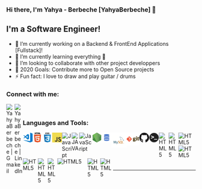 ### Hi there, I'm Yahya - Berbeche [YahyaBerbeche] 👋

## I'm a Software Engineer!
- 🔭 I’m currently working on a Backend & FrontEnd Applications [Fullstack]!
- 🌱 I’m currently learning everything 🤣
- 👯 I’m looking to collaborate with other project developpers
- 🥅 2020 Goals: Contribute more to Open Source projects
- ⚡ Fun fact: I love to draw and play guitar / drums

### Connect with me:


[<img align="left" alt="YahyaBerbeche | Gmail" width="22px" src="https://image.flaticon.com/icons/svg/60/60543.svg" />][gmail]

[<img align="left" alt="YahyaBerbeche | LinkedIn" width="22px" src="https://cdn.jsdelivr.net/npm/simple-icons@v3/icons/linkedin.svg" />][linkedin]


<br />

### Languages and Tools:

<img align="left" alt="Visual Studio Code" width="26px" src="https://raw.githubusercontent.com/github/explore/80688e429a7d4ef2fca1e82350fe8e3517d3494d/topics/visual-studio-code/visual-studio-code.png" />
<img align="left" alt="HTML5" width="26px" src="https://raw.githubusercontent.com/github/explore/80688e429a7d4ef2fca1e82350fe8e3517d3494d/topics/html/html.png" />
<img align="left" alt="CSS3" width="26px" src="https://raw.githubusercontent.com/github/explore/80688e429a7d4ef2fca1e82350fe8e3517d3494d/topics/css/css.png" />

<img align="left" alt="JavaScript" width="26px" src="https://raw.githubusercontent.com/github/explore/80688e429a7d4ef2fca1e82350fe8e3517d3494d/topics/javascript/javascript.png" />


<img align="left" alt="JavaScript" width="26px" src="https://cdn.iconscout.com/icon/free/png-256/php-99-1175127.png" />

<img align="left" alt="JAVA" width="20px" src="https://upload.wikimedia.org/wikipedia/fr/2/2e/Java_Logo.svg" />


<img align="left" alt="JavaScript" width="34px" src="http://blog.agilethinking.pro/wp-content/uploads/2017/12/java_ee.jpg" />

<img align="left" alt="Node.js" width="26px" src="https://raw.githubusercontent.com/github/explore/80688e429a7d4ef2fca1e82350fe8e3517d3494d/topics/nodejs/nodejs.png" />

<img align="left" alt="SQL" width="26px" src="https://raw.githubusercontent.com/github/explore/80688e429a7d4ef2fca1e82350fe8e3517d3494d/topics/sql/sql.png" />
<img align="left" alt="MySQL" width="40px" src="https://raw.githubusercontent.com/github/explore/80688e429a7d4ef2fca1e82350fe8e3517d3494d/topics/mysql/mysql.png" />


<img align="left" alt="Git" width="34px" src="https://raw.githubusercontent.com/github/explore/80688e429a7d4ef2fca1e82350fe8e3517d3494d/topics/git/git.png" />
<img align="left" alt="GitHub" width="26px" src="https://raw.githubusercontent.com/github/explore/78df643247d429f6cc873026c0622819ad797942/topics/github/github.png" />
<img align="left" alt="HTML5" width="26px" src="https://raw.githubusercontent.com/github/explore/80688e429a7d4ef2fca1e82350fe8e3517d3494d/topics/terminal/terminal.png" />

<img align="left" alt="HTML5" width="26px" src="https://cdn.worldvectorlogo.com/logos/spring-3.svg" />

<img align="left" alt="HTML5" width="26px" src="http://3.bp.blogspot.com/-LbJCFME6Ya8/VAwzHuhqoZI/AAAAAAAAEZQ/CuUGGiMwat8/s1600/spring-boot-project-logo.png" />


<img align="left" alt="HTML5" width="40px" src="https://career.guru99.com/wp-content/uploads/2014/12/LogoJSF1.png" />

<img align="left" alt="HTML5" width="40px" src="https://www.computing.co.uk/api/v1/wps/c4fcbcd/2eac5222-4042-4d1b-abd0-6e340795a18c/3/Struts-370x229.jpg" />
<br/><br/><br/>
<img align="left" alt="HTML5" width="40px" src="https://university.itametis.com/website/files/images/logos/apache-maven.png" />


<img align="left" alt="HTML5" width="26px" src="https://upload.wikimedia.org/wikipedia/commons/thumb/c/cf/Angular_full_color_logo.svg/langfr-220px-Angular_full_color_logo.svg.png" />

<img align="left" alt="HTML5" width="26px" src="https://upload.wikimedia.org/wikipedia/commons/thumb/e/e9/Jenkins_logo.svg/348px-Jenkins_logo.svg.png" />

<img align="left" alt="HTML5" width="80px" src="https://www.sonarqube.org/logos/index/sonarqube-logo.png" />

<img align="left" alt="HTML5" width="34px" src="https://miro.medium.com/max/400/1*Sl9BIAHildVrIeusopMYSg.png" />
<img align="left" alt="HTML5" width="34px" src="https://upload.wikimedia.org/wikipedia/commons/thumb/2/2f/Apache-Ant-logo.svg/1280px-Apache-Ant-logo.svg.png" />


<br />
<br />


---

[gmail]: mailto:yberbeche@sqli.com
[linkedin]: https://www.linkedin.com/in/yahya-berbeche-227a70197/
